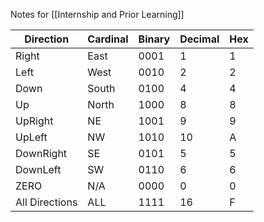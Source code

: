 Notes for [[Internship and Prior Learning]]

Direction |Cardinal | Binary | Decimal | Hex
---|----|----|----|----
Right | East | 0001 | 1 | 1
Left | West | 0010 | 2 | 2
Down | South | 0100 | 4 | 4
Up | North | 1000 | 8 | 8
UpRight | NE | 1001 | 9 | 9
UpLeft | NW | 1010 | 10 | A
DownRight | SE | 0101 | 5 | 5
DownLeft | SW | 0110 | 6 | 6
ZERO | N/A | 0000 | 0 | 0
All Directions | ALL | 1111 | 16 | F




